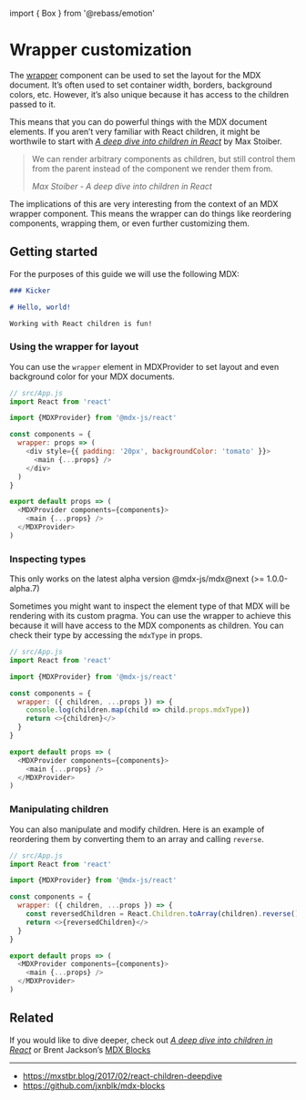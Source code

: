 import { Box } from '@rebass/emotion'

# Wrapper customization

The [wrapper](/getting-started#using-the-wrapper) component can be used
to set the layout for the MDX document.  It’s often used to set container
width, borders, background colors, etc.  However, it’s also unique because
it has access to the children passed to it.

This means that you can do powerful things with the MDX document elements.
If you aren’t very familiar with React children, it might be worthwile to
start with [_A deep dive into children in React_](https://mxstbr.blog/2017/02/react-children-deepdive/)
by Max Stoiber.

> We can render arbitrary components as children, but still control them from the
> parent instead of the component we render them from.
>
> _Max Stoiber - A deep dive into children in React_

The implications of this are very interesting from the context of an
MDX wrapper component.  This means the wrapper can do things like reordering
components, wrapping them, or even further customizing them.

## Getting started

For the purposes of this guide we will use the following MDX:

```md
### Kicker

# Hello, world!

Working with React children is fun!
```

### Using the wrapper for layout

You can use the `wrapper` element in MDXProvider to set layout and even
background color for your MDX documents.

```js
// src/App.js
import React from 'react'

import {MDXProvider} from '@mdx-js/react'

const components = {
  wrapper: props => (
    <div style={{ padding: '20px', backgroundColor: 'tomato' }}>
      <main {...props} />
    </div>
  )
}

export default props => (
  <MDXProvider components={components}>
    <main {...props} />
  </MDXProvider>
)
```

### Inspecting types

<Box p={3} color='white' bg='blue'>
  This only works on the latest alpha version @mdx-js/mdx@next (>= 1.0.0-alpha.7)
</Box>

Sometimes you might want to inspect the element type of that
MDX will be rendering with its custom pragma.  You can use the
wrapper to achieve this because it will have access to the MDX
components as children.  You can check their type by accessing
the `mdxType` in props.

```js
// src/App.js
import React from 'react'

import {MDXProvider} from '@mdx-js/react'

const components = {
  wrapper: ({ children, ...props }) => {
    console.log(children.map(child => child.props.mdxType))
    return <>{children}</>
  }
}

export default props => (
  <MDXProvider components={components}>
    <main {...props} />
  </MDXProvider>
)
```

### Manipulating children

You can also manipulate and modify children.  Here is an example of reordering
them by converting them to an array and calling `reverse`.

```js
// src/App.js
import React from 'react'

import {MDXProvider} from '@mdx-js/react'

const components = {
  wrapper: ({ children, ...props }) => {
    const reversedChildren = React.Children.toArray(children).reverse()
    return <>{reversedChildren}</>
  }
}

export default props => (
  <MDXProvider components={components}>
    <main {...props} />
  </MDXProvider>
)
```

## Related

If you would like to dive deeper, check out
[_A deep dive into children in React_](https://mxstbr.blog/2017/02/react-children-deepdive/)
or Brent Jackson’s [MDX Blocks](https://github.com/jxnblk/mdx-blocks)

* * *

*   <https://mxstbr.blog/2017/02/react-children-deepdive>
*   <https://github.com/jxnblk/mdx-blocks>
